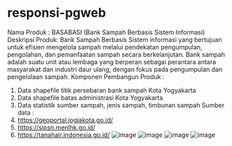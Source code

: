 # responsi-pgweb
Nama Produk : BASABASI (Bank Sampah Berbasis Sistem Informasi)
Deskripsi Produk: Bank Sampah Berbasis Sistem informasi yang bertujuan untuk efisien mengelola sampah melalui pendekatan pengumpulan, pengolahan, dan pemanfaatan sampah secara berkelanjutan. Bank sampah adalah suatu unit atau lembaga yang berperan sebagai perantara antara masyarakat dan industri daur ulang, dengan fokus pada pengumpulan dan pengelolaan sampah.
Komponen Pembangun Produk :
1. Data shapefile titik persebaran bank sampah Kota Yogyakarta
2. Data shapefile batas administrasi Kota Yogyakarta
3. Data statistik sumber sampah, jenis sampah, timbunan sampah
Sumber data :
1. https://geoportal.jogjakota.go.id/
2. https://sipsn.menlhk.go.id/
3. https://tanahair.indonesia.go.id/
![image](https://github.com/cindywahyuu/responsi-pgweb/assets/125373710/c675daec-2f97-40d1-b2f0-17f6ce7e2e5d)
![image](https://github.com/cindywahyuu/responsi-pgweb/assets/125373710/84359532-4b84-4c6b-a105-39dd9f2bfa29)
![image](https://github.com/cindywahyuu/responsi-pgweb/assets/125373710/db07d88a-e14a-4ce6-a29a-44a9e9a57de1)
![image](https://github.com/cindywahyuu/responsi-pgweb/assets/125373710/b0d9c69c-9981-4e74-9021-713c0ff49cd4)

